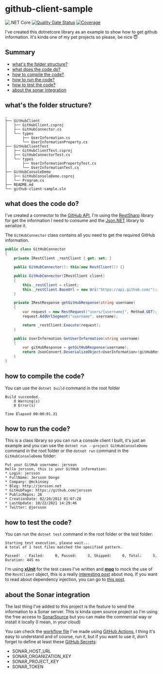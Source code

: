 # github-client-sample
![.NET Core](https://github.com/jersson/github-client-sample/workflows/GitHubClient%20Sample/badge.svg?branch=master)
[![Quality Gate Status](https://sonarcloud.io/api/project_badges/measure?project=jersson_github-client-sample&metric=alert_status)](https://sonarcloud.io/dashboard?id=jersson_github-client-sample)
[![Coverage](https://sonarcloud.io/api/project_badges/measure?project=jersson_github-client-sample&metric=coverage)](https://sonarcloud.io/dashboard?id=jersson_github-client-sample)

I've created this dotnetcore library as an example to show how to get github information. It's kinda one of my pet projects so please, be nice :innocent:

## Summary
- [what's the folder structure?](#whats-the-folder-structure)
- [what does the code do?](#what-does-the-code-do)
- [how to compile the code?](#how-to-compile-the-code)
- [how to run the code?](#how-to-run-the-code)
- [how to test the code?](#how-to-test-the-code)
- [about the sonar integration](#about-the-sonar-integration)

## what's the folder structure?
```
.
├── GitHubClient
│   ├── GitHubClient.csproj
│   ├── GitHubConnector.cs
│   └── types
│       ├── UserInformation.cs
│       └── UserInformationProperty.cs
├── GitHubClientTest
│   ├── GitHubClientTest.csproj
│   ├── GitHubConnectorTest.cs
│   └── types
│       ├── UserInformationPropertyTest.cs
│       └── UserInformationTest.cs
├── GitHubConsoleDemo
│   ├── GitHubConsoleDemo.csproj
│   └── Program.cs
├── README.md
└── github-client-sample.sln
```

## what does the code do?
I've created a connector to the [GitHub API](https://developer.github.com/v3/), I'm using the [RestSharp](http://restsharp.org/getting-started/#basic-usage) library for get the information I need to consume and the [Json.NET](https://www.newtonsoft.com/json) library to serialize it.

The `GitHubConnector` class contains all you need to get the required GitHub information.
```c#
public class GitHubConnector
{
    private IRestClient _restClient { get; set; }

    public GitHubConnector(): this(new RestClient()) {}

    public GitHubConnector(IRestClient client)
    {
        this._restClient = client;
        this._restClient.BaseUrl = new Uri("https://api.github.com/");
    }

    private IRestResponse getGitHubResponse(string username)
    {
        var request = new RestRequest("users/{username}", Method.GET);
        request.AddUrlSegment("username", username);

        return _restClient.Execute(request);
    }

    public UserInformation GetUserInformation(string username)
    {
        var gitHubResponse = getGitHubResponse(username);
        return JsonConvert.DeserializeObject<UserInformation>(gitHubResponse.Content);
    }
}
``` 

## how to compile the code?
You can use the `dotnet build` command in the root folder
```
Build succeeded.
    0 Warning(s)
    0 Error(s)

Time Elapsed 00:00:01.31
```

## how to run the code?
This is a class library so you can run a console client I built, it's just an example and you can use the `dotnet run --project GitHubConsoleDemo` command in the root folder or the `dotnet run` command in the `GitHubConsoleDemo` folder:
```
Put your GitHub username: jersson
Hello jersson, this is your GitHub information:
* Login: jersson
* FullName: Jersson Dongo
* Company: @mckinsey
* Blog: http://jersson.net
* GitHubPage: https://github.com/jersson
* PublicRepos: 26
* CreationDate: 02/20/2012 01:07:28
* LastUpdate: 10/22/2021 14:29:46
* Twitter: @jersson
```

## how to test the code?
You can run the `dotnet test` command in the root folder or the test folder:
```
Starting test execution, please wait...
A total of 1 test files matched the specified pattern.

Passed!  - Failed:     0, Passed:     3, Skipped:     0, Total:     3, Duration: 445 ms
```

I'm using [**xUnit**](https://xunit.net/docs/getting-started/netcore/cmdline) for the test cases I've written and [**moq**](https://github.com/Moq/moq4/wiki/Quickstart) to mock the use of the `RestClient` object, this is a really [interesting post](https://softchris.github.io/pages/dotnet-moq.html) about moq. If you want to read about dependency injection, you can go to [this post](https://www.c-sharpcorner.com/UploadFile/85ed7a/dependency-injection-in-C-Sharp/).

## about the Sonar integration
The last thing I've added to this project is the feature to send the information to a Sonar server. This is kinda open source project so I'm using the free access to [SonarSource](https://sonarcloud.io/dashboard?id=jersson_github-client-sample) but you can make the commercial way or install it locally (I mean, in your cloud) 

You can check the [workflow file](.github/workflows/dotnet-core.yml) I've made using [GitHub Actions](https://github.com/features/actions), I thing it's easy to understand and of course, run it, but if you want to use it, don't forget to define at least these [GitHub Secrets](https://docs.github.com/en/actions/configuring-and-managing-workflows/creating-and-storing-encrypted-secrets):

- SONAR_HOST_URL
- SONAR_ORGANIZATION_KEY
- SONAR_PROJECT_KEY
- SONAR_TOKEN